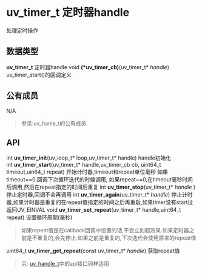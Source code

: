 # uv_timer_t 定时器handle
处理定时操作

## 数据类型
**uv_timer_t**
  定时器handle
void **(\*uv\_timer_cb)**(uv\_timer_t\* *handle*)
  uv\_timer_start()的回调定义

## 公有成员
N/A
> 参见:uv\_hanle_t的公有成员

## API

int **uv\_timer_init**(uv\_loop_t\* loop,uv\_timer_t\* handle)
  handle初始化  
int **uv\_timer_start**(uv\_timer_t\* handle,uv\_timer_cb cb, uint64_t timeout,uin64_t repeat)
  开始计时器,timeout和repeat单位毫秒
  如果timeout==0,回调下次循环迭代的时候调用,
  如果repeat~=0,在timeout毫秒时间后调用,然后在repeat指定的时间后重复
int **uv_timer_stop**(uv_timer_t\* *handle* )
  停止定时器,回调不会再调用
int **uv_timer_again**(uv_timer_t\* *handle*)
  停止计时器,如果计时器是重复的在repeat值指定的时间之后再重启,如果timer没有start过返回UV_EINVAL
void **uv_timer_set_repeat**(uv_timer_t\* handle,uint64_t repeat)
  设置循环周期(毫秒)
  > 如果repeat值是在callback回调中设置的话,不会立刻起效果.如果定时器之前是不重复的,会先停止.如果之前是重复的,下次迭代会使用原来的repeat值

uint64_t **uv_timer_get_repeat**(const uv_timer_t\* *handle*)
  获取repeat值


 >另: [uv_handle_t](#)中的api接口同样适用